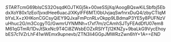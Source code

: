 $START$cmG69bIsCS32OsqdKOJTKGj5k+00xeSSjXq/AoogBQswKiLSbfbj5EbdxXoY80x1zEoi1jvxdHee6uacJ/XKyIFF6MT/0bUvjaqSwfnrxDuQ4/zbyCTIqMbYxLX+zXHKonCGCsyQiEY9QJxaFmPcnRLvOkpp9LBdmaP3YE5y8PUFNzVuHhuc2G/m3CcgyTG/GwmrUYNMNh+t7xf7m/zCAmhSJTyFEAdDfU07em8M61qGTmR/1DvJtSkxNc9T4Ci8ZWsbEOZxRSIYTj12KNZy+9baLkG9VycEhoybES7c1VZrLhF41wWEmx9upnevb/ZTN3Ii4GGpJMWRzZwn6hY+1A==$END$